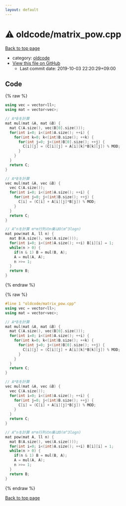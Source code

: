```yaml
---
layout: default
---
```


<!-- mathjax config similar to math.stackexchange -->
<script type="text/javascript" async
  src="https://cdnjs.cloudflare.com/ajax/libs/mathjax/2.7.5/MathJax.js?config=TeX-MML-AM_CHTML">
</script>
<script type="text/x-mathjax-config">
  MathJax.Hub.Config({
    TeX: { equationNumbers: { autoNumber: "AMS" }},
    tex2jax: {
      inlineMath: [ ['$','$'] ],
      processEscapes: true
    },
    "HTML-CSS": { matchFontHeight: false },
    displayAlign: "left",
    displayIndent: "2em"
  });
</script>

<script type="text/javascript" src="https://cdnjs.cloudflare.com/ajax/libs/jquery/3.4.1/jquery.min.js"></script>
<script src="https://cdn.jsdelivr.net/npm/jquery-balloon-js@1.1.2/jquery.balloon.min.js" integrity="sha256-ZEYs9VrgAeNuPvs15E39OsyOJaIkXEEt10fzxJ20+2I=" crossorigin="anonymous"></script>
<script type="text/javascript" src="../../assets/js/copy-button.js"></script>
<link rel="stylesheet" href="../../assets/css/copy-button.css" />


# :warning: oldcode/matrix_pow.cpp

<a href="../../index.html">Back to top page</a>

* category: <a href="../../index.html#bf50ccff88ac9b2562bee63cf804278c">oldcode</a>
* <a href="{{ site.github.repository_url }}/blob/master/oldcode/matrix_pow.cpp">View this file on GitHub</a>
    - Last commit date: 2019-10-03 22:20:29+09:00




## Code

<a id="unbundled"></a>
{% raw %}
```cpp
using vec = vector<ll>;
using mat = vector<vec>;

// A*Bを計算
mat mul(mat &A, mat &B) {
  mat C(A.size(), vec(B[0].size()));
  for(int i=0; i<(int)A.size(); ++i) {
    for(int k=0; k<(int)B.size(); ++k) {
      for(int j=0; j<(int)B[0].size(); ++j) {
        C[i][j] = (C[i][j] + A[i][k]*B[k][j]) % MOD;
      }
    }
  }
  return C;
}

// A*Bを計算
vec mul(mat &A, vec &B) {
  vec C(A.size());
  for(int i=0; i<(int)A.size(); ++i) {
    for(int j=0; j<(int)B.size(); ++j) {
      C[i] = (C[i] + A[i][j]*B[j]) % MOD;
    }
  }
  return C;
}

// A^nを計算 m*m行列のn乗はO(m^3logn)
mat pow(mat A, ll n) {
  mat B(A.size(), vec(A.size()));
  for(int i=0; i<(int)A.size(); ++i) B[i][i] = 1;
  while(n > 0) {
    if(n & 1) B = mul(B, A);
    A = mul(A, A);
    n >>= 1;
  }
  return B;
}
```
{% endraw %}

<a id="bundled"></a>
{% raw %}
```cpp
#line 1 "oldcode/matrix_pow.cpp"
using vec = vector<ll>;
using mat = vector<vec>;

// A*Bを計算
mat mul(mat &A, mat &B) {
  mat C(A.size(), vec(B[0].size()));
  for(int i=0; i<(int)A.size(); ++i) {
    for(int k=0; k<(int)B.size(); ++k) {
      for(int j=0; j<(int)B[0].size(); ++j) {
        C[i][j] = (C[i][j] + A[i][k]*B[k][j]) % MOD;
      }
    }
  }
  return C;
}

// A*Bを計算
vec mul(mat &A, vec &B) {
  vec C(A.size());
  for(int i=0; i<(int)A.size(); ++i) {
    for(int j=0; j<(int)B.size(); ++j) {
      C[i] = (C[i] + A[i][j]*B[j]) % MOD;
    }
  }
  return C;
}

// A^nを計算 m*m行列のn乗はO(m^3logn)
mat pow(mat A, ll n) {
  mat B(A.size(), vec(A.size()));
  for(int i=0; i<(int)A.size(); ++i) B[i][i] = 1;
  while(n > 0) {
    if(n & 1) B = mul(B, A);
    A = mul(A, A);
    n >>= 1;
  }
  return B;
}
```
{% endraw %}

<a href="../../index.html">Back to top page</a>

